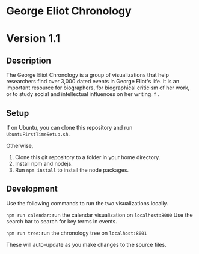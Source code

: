 # George Eliot Chronology
# Version 1.1
## Description

The George Eliot Chronology is a group of visualizations that help researchers find over 3,000 dated events in George Eliot's life. It is an important resource for biographers, for biographical criticism of her work, or to study social and intellectual influences on her writing. f .

## Setup

If on Ubuntu, you can clone this repository and run `UbuntuFirstTimeSetup.sh`.

Otherwise,

1. Clone this git repository to a folder in your home directory.
2. Install npm and nodejs.
3. Run `npm install` to install the node packages.

## Development

Use the following commands to run the two visualizations locally.

`npm run calendar`: run the calendar visualization on `localhost:8000`
Use the search bar to search for key terms in events.

`npm run tree`: run the chronology tree on `localhost:8001`

These will auto-update as you make changes to the source files.
